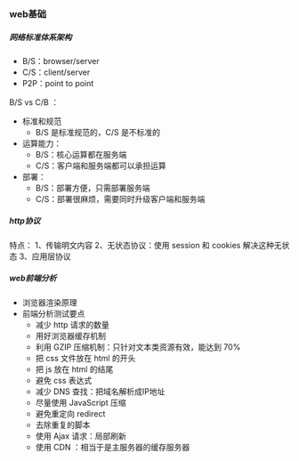 ### web基础

##### 网络标准体系架构

+ B/S：browser/server
+ C/S：client/server
+ P2P：point to point

B/S   vs C/B ：

+ 标准和规范
  + B/S 是标准规范的，C/S 是不标准的
+ 运算能力：
  + B/S：核心运算都在服务端
  + C/S：客户端和服务端都可以承担运算
+ 部署：
  + B/S：部署方便，只需部署服务端
  + C/S：部署很麻烦，需要同时升级客户端和服务端



##### http协议
特点：
1、传输明文内容
2、无状态协议：使用 session 和 cookies 解决这种无状态
3、应用层协议



##### web前端分析 

+ 浏览器渲染原理
+ 前端分析测试要点
  + 减少 http 请求的数量
  + 用好浏览器缓存机制
  + 利用 GZIP 压缩机制：只针对文本类资源有效，能达到 70%
  + 把 css 文件放在 html 的开头
  + 把 js 放在 html 的结尾
  + 避免 css 表达式
  + 减少 DNS 查找：把域名解析成IP地址
  + 尽量使用 JavaScript 压缩
  + 避免重定向 redirect
  + 去除重复的脚本
  + 使用 Ajax 请求：局部刷新
  + 使用 CDN ：相当于是主服务器的缓存服务器